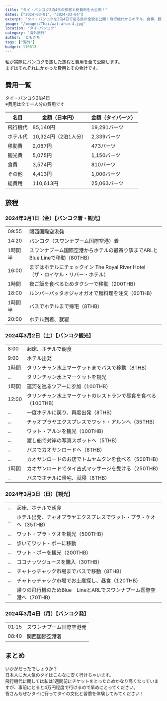 ```yaml
---
title: "タイ・バンコク2泊4日の旅程と総費用を大公開！"
dates: ["2024-03-01", "2024-03-04"]
excerpt: "タイ・バンコクを2泊4日で巡る旅の全貌を公開！飛行機代からホテル、食事、観光まで一人分の費用を詳細に解説。ワット・アルン、ワット・プラ・ケオなどの人気観光地からタリンチャン水上マーケットやチャトゥチャック市場での買い物まで、実際の旅程に沿って紹介。約11万円で楽しめたタイの魅力と文化体験をぎゅっと詰め込んだ旅行記です。"
image: "/images/Thai/wat-arun-4.jpg"
location: "タイ-バンコク"
category: '海外旅行'
author: 'ともきち'
tags: ["海外"]
budget: 110613
---
```


私が実際にバンコクを旅した旅程と費用を全て公開します。  
まずはそれぞれにかかった費用とその合計です。

## 費用一覧

タイ・バンコク2泊4日  
※費用は全て一人分の費用です

| 名目 | 金額（日本円） | 金額（タイバーツ） |
|---|------|------|
| 飛行機代 | 85,140円 | 19,291バーツ |
| ホテル代 | 10,324円（2泊1人分） | 2,339バーツ |
| 移動費 | 2,087円 | 473バーツ |
| 観光費 | 5,075円 | 1,150バーツ |
| 食費 | 3,574円 | 810バーツ |
| その他 | 4,413円 | 1,000バーツ |
| 総費用 | 110,613円 | 25,063バーツ |

## 旅程

### 2024年3月1日（金）【バンコク着・観光】

|||
|---|------|
| 09:55 | 関西国際空港発 |
| 14:20 | バンコク（スワンナプーム国際空港）着 |
| 1時間半 | スワンナプーム国際空港からホテルの最寄り駅までARLとBlue Lineで移動（80THB） |
| 16:00 | まずはホテルにチェックイン  The Royal River Hotel（ザ・ロイヤル・リバー・ホテル） |
| 1時間 | 夜ご飯を食べるためタクシーで移動（200THB） |
| 18:00 | ルンパーパッタオジャオガオで麺料理を注文（60THB） |
| 1時間半 | バスでホテルまで帰宅（8THB） |
| 20:00 | ホテル到着、就寝 |

### 2024年3月2日（土）【バンコク観光】

|||
|---|-----|
| 8:00 | 起床、ホテルで朝食 |
| 9:00 | ホテル出発 |
| 1時間 | タリンチャン水上マーケットまでバスで移動（8THB） |
| ... | タリンチャン水上マーケットを観光 |
| 1時間 | 運河を巡るツアーに参加（100THB） |
| 12:00 | タリンチャン水上マーケットのレストランで昼食を食べる（100THB） |
| ... | 一度ホテルに戻り、再度出発（8THB） |
| ... | チャオプラヤエクスプレスでワット・アルンへ（35THB） |
| ... | ワット・アルンを観光（100THB） |
| ... | 渡し船で対岸の写真スポットへ（5THB） |
| ... | バスでカオサンロードへ（8THB） |
| ... | カオサンロードのお店でトムヤムクンを食べる（500THB） |
| 1時間 | カオサンロードでタイ古式マッサージを受ける（250THB） |
| ... | バスでホテルに帰宅、就寝（8THB） |

### 2024年3月3日（日）【観光】

|||
|---|-----|
| ... | 起床、ホテルで朝食 |
| ... | ホテル出発、チャオプラヤエクスプレスでワット・プラ・ケオへ（35THB） |
| ... | ワット・プラ・ケオを観光（500THB） |
| ... | 歩いてワット・ポーに移動 |
| ... | ワット・ポーを観光（200THB） |
| ... | ココナッツジュースを購入（30THB） |
| ... | チャトゥチャック市場までバスで移動（8THB） |
| ... | チャトゥチャック市場でお土産探し、昼食（120THB） |
| ... | 帰りの飛行機のためBlue　LineとARLでスワンナプーム国際空港へ（70THB） |

### 2024年3月4日（月）【バンコク発】

|||
|---|-----|
| 01:15 | スワンナプーム国際空港発 |
| 08:40 | 関西国際空港着 |

## まとめ

いかがだったでしょうか？  
日本人に大人気のタイはこんなに安く行けちゃいます。  
飛行機代に関しては私は1週間前にチケットをとったためかなり高くなっていますが、事前にとると4万円程度で行けるので早めにとってください。  
皆さんもぜひタイに行ってタイの文化と習慣を体験してみてください！
